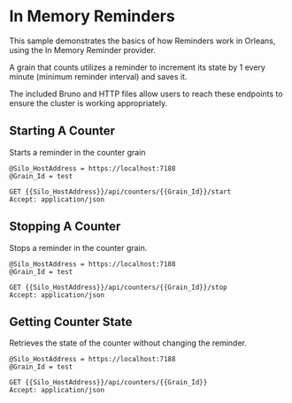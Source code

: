 # In Memory Reminders

This sample demonstrates the basics of how Reminders work in Orleans, using the In Memory Reminder provider.

A grain that counts utilizes a reminder to increment its state by 1 every minute (minimum reminder interval) and saves it.

The included Bruno and HTTP files allow users to reach these endpoints to ensure the cluster is working appropriately.

## Starting A Counter

Starts a reminder in the counter grain

```
@Silo_HostAddress = https://localhost:7188
@Grain_Id = test

GET {{Silo_HostAddress}}/api/counters/{{Grain_Id}}/start
Accept: application/json
```

## Stopping A Counter

Stops a reminder in the counter grain.

```
@Silo_HostAddress = https://localhost:7188
@Grain_Id = test

GET {{Silo_HostAddress}}/api/counters/{{Grain_Id}}/stop
Accept: application/json
```

## Getting Counter State

Retrieves the state of the counter without changing the reminder.

```
@Silo_HostAddress = https://localhost:7188
@Grain_Id = test

GET {{Silo_HostAddress}}/api/counters/{{Grain_Id}}
Accept: application/json
```
